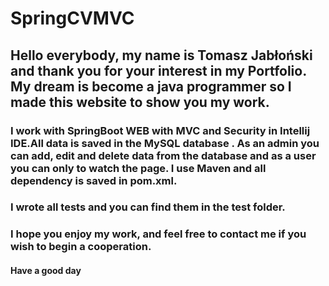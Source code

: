 # SpringCVMVC
## Hello everybody, my name is Tomasz Jabłoński and thank you for your interest in my Portfolio. My dream is become a java programmer so I made this website to show you my work. 
### I work with SpringBoot WEB with MVC and Security in Intellij IDE.All data is saved in the MySQL database . As an admin you can add, edit and delete data from the database and as a user you can only to watch the page. I use Maven and all dependency is saved in pom.xml.
### I wrote all tests and you can find them in the test folder.

### I hope you enjoy my work, and feel free to contact me if you wish to begin a cooperation.

#### Have a good day 
